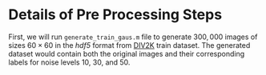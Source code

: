 # Details of Pre Processing Steps

First, we will run ```generate_train_gaus.m``` file to generate $300,000$ images of sizes $60\times60$ in the *hdf5* format from [DIV2K](https://data.vision.ee.ethz.ch/cvl/DIV2K/) train dataset. The generated dataset would contain both the original images and their corresponding labels for noise levels $10$, $30$, and $50$. 